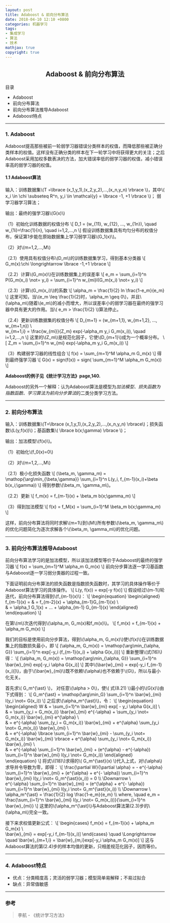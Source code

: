 ```yaml
---
layout: post
title: Adaboost & 前向分布算法
date: 2018-04-10 12:10 +0800
categories: 机器学习
tags:
- 集成学习
- 算法
- 技术
mathjax: true
copyright: true
---
```


## <center>Adaboost & 前向分布算法</center>

目录
* Adaboost
* 前向分布算法
* 前向分布算法推导Adaboost
* Adaboost特点

----------

### 1. Adaboost

Adaboost提高那些被前一轮弱学习器错误分类样本的权值，而降低那些被正确分类样本的权值。这样没有正确分类的样本在下一轮学习中将获得更大的关注；之后Adaboost采用加权多数表决的方法，加大错误率低的弱学习器的权值，减小错误率高的弱学习器的权值。

#### 1.1 Adaboost算法

输入：训练数据集\\(T =\lbrace (x\_1,y\_1),(x\_2,y\_2),...,(x\_n,y\_n) \rbrace \\)，其中\\( x\_i \in \chi \subseteq R^n, y\_i \in \mathcal{y} = \lbrace -1, +1 \rbrace \\)； 弱学习器学习算法；

输出：最终的强学习器\\(G(x)\\)

（1）初始化训练数据的权值分布
\\[
D\_1 = (w\_{11}, w\_{12}, ..., w\_{1n}), \quad w\_{1i}=\frac{1}{n}, \quad i=1,2,...,n
\\]
假设训练数据集具有均匀分布的权值分布，保证第1步能在原始数据集上学习弱学习器\\(G\_1(x)\\)。

（2）对\\(m=1,2,...,M\\)

（2.1）使用具有权值分布\\(D\_m\\)的训练数据集学习，得到基本分类器
\\[
G\_m(x):\chi \longrightarrow \lbrace -1,+1 \rbrace
\\]

（2.2）计算\\(G\_m(x)\\)在训练数据集上的误差率
\\[
e\_m = \sum\_{i=1}^n P(G\_m(x\_i) \not= y\_i) = \sum\_{i=1}^n w\_{mi}I(G\_m(x\_i) \not= y\_i)
\\]

（2.3）计算\\(G\_m(x\_i)\\)的系数
\\[
\alpha\_m = \frac{1}{2} ln \frac{1-e\_m}{e\_m}
\\]
这里可知，当\\(e\_m \leq \frac{1}{2}时，\alpha\_m \geq 0\\)，并且\\(\alpha\_m\\)随着\\(e\_m\\)的减小而增大，所以误差率小的弱学习器在最终的强学习器中具有更大的作用。当\\( e\_m > \frac{1}{2} \\)算法停止。

（2.4）更新训练数据集的权值分布
\\[
D\_{m+1} = (w\_{m+1,1}, w\_{m+1,2}, ..., w\_{m+1,n}) \\\
w\_{m+1,i} = \frac{w\_{mi}}{Z\_m} exp(-\alpha\_m y\_i G\_m(x\_i)), \quad i=1,2,...,n
\\]
这里的\\(Z\_m\\)是规范化因子，它使\\(D\_{m+1}\\)成为一个概率分布。
\\[
Z\_m = \sum\_{i=1}^n w\_{mi} exp(-\alpha\_m y\_i G\_m(x\_i))
\\]

（3）构建弱学习器的线性组合
\\[
f(x) = \sum\_{m=1}^M \alpha\_m G\_m(x)
\\]
得到最终强学习器
\\[
G(x) = sign(f(x)) = sign( \sum\_{m=1}^M \alpha\_m G\_m(x))
\\]

**Adaboost的例子见《统计学习方法》page,140.**

Adaboost的另外一个解释：认为Adaboost算法是模型为*加法模型、损失函数为指数函数、学习算法为前向分步算法*的二类分类学习方法。


-------------

### 2. 前向分布算法

输入：训练数据集\\(T=\lbrace (x\_1,y\_1),(x\_2,y\_2),...,(x\_n,y\_n) \rbrace\\)；损失函数\\(L(y,f(x))\\)；基函数集\\( \lbrace b(x;\gamma) \rbrace \\)；

输出：加法模型\\(f(x)\\)。

（1）初始化\\(f\_0(x)=0\\)

（2）对\\(m=1,2,...,M\\)

（2.1）极小化损失函数
\\[
(\beta\_m, \gamma\_m) = \mathop{\arg\min\_{\beta,\gamma}} \sum\_{i=1}^n L(y\_i, f\_{m-1}(x\_i)+\beta b(x\_i;\gamma))
\\]
得到参数\\(\beta\_m, \gamma\_m\\)。

（2.2）更新
\\[
f\_m(x) = f\_{m-1}(x) + \beta\_m b(x;\gamma\_m)
\\]

（3）得到加法模型
\\[
f(x) = f\_M(x) = \sum\_{i=1}^M \beta\_m b(x;\gamma\_m)
\\]

这样，前向分布算法将同时求解\\(m=1\\)到\\(M\\)所有参数\\(\beta\_m, \gamma\_m\\)的优化问题简化为逐次求解各个\\(\beta\_m, \gamma\_m\\)的优化问题。


---------

### 3. 前向分布算法推导Adaboost

前向分布算法学习的是加法模型，所以该加法模型等价于Adaboost的最终的强学习器
\\[
f(x) = \sum\_{m=1}^M \alpha\_m G\_m(x)
\\]
前向分步算法逐一学习基函数与Adaboost逐一学习弱分类器的过程一致。

下面证明前向分布算法的损失函数是指数损失函数时，其学习的具体操作等价于Adaboost算法学习的具体操作。
\\[
L(y, f(x)) = exp[-y f(x)]
\\]
假设经过\\(m-1\\)轮迭代，前向分布算法得到\\(f\_{m-1}(x)\\)：
\\[
\begin{equation}
\begin{aligned}
f\_{m-1}(x) = 
& = f\_{m-2}(x) + \alpha\_{m-1}G\_{m-1}(x) \\\
& = \alpha\_1 G\_1(x) + ... + \alpha\_{m-1} G\_{m-1}(x)
\end{aligned}
\end{equation}
\\]

在第\\(m\\)次迭代得到\\(\alpha\_m, G\_m(x)和f\_m(x)\\)。
\\[
f\_m(x) = f\_{m-1}(x) + \alpha\_m G\_m(x)
\\]

我们的目标是使用前向分步算法，得到\\(\alpha\_m, G\_m(x)\\)使\\(f(x)\\)在训练数据集上的指数损失最小，即
\\[
(\alpha\_m, G\_m(x)) = \mathop{\arg\min\_{\alpha, G}} \sum\_{i=1}^n exp[-y\_i (f\_{m-1}(x\_i) + \alpha G(x\_i))]
\\]
重新整理\\(式(16)\\)得：
\\[
(\alpha\_m, G\_m(x)) = \mathop{\arg\min\_{\alpha, G}} \sum\_{i=1}^n \bar{w}\_{mi} exp[-y\_i \alpha G(x\_i)]
\\]
其中\\(\bar{w}\_{mi} = exp[-y\_i f\_{m-1}(x\_i)]\\)，由于\\(\bar{w}\_{mi}\\)既不依赖\\(\alpha\\)也不依赖于\\(G\\)，所以与最小化无关。

首先求\\( G\_m^{\ast} \\)， 对任意\\(\alpha > 0\\)，使\\( 式(8.21) \\)最小的\\(G(x)\\)由下式得到：
\\[
G\_m^{\ast} = \mathop{\arg\min\_G} \sum\_{i=1}^n \bar{w}\_{mi} I(y\_i \not= G(x\_i))
\\]
之后求\\(\alpha\_m^{\ast}\\)，令：
\\[
\begin{equation}
\begin{aligned}
W
& = \sum\_{i=1}^n \bar{w}\_{mi} exp[ - y\_i \alpha G(x\_i)] \\\
& = \sum\_{y\_i = G\_m(x\_i)} \bar{w}\_{mi} e^{-\alpha} + \sum\_{y\_i \not= G\_m(x\_i)} \bar{w}\_{mi} e^{\alpha} \\\
& = e^{-\alpha} \sum\_{y\_i = G\_m(x\_i)} \bar{w}\_{mi} + e^{\alpha} \sum\_{y\_i \not= G\_m(x\_i)} \bar{w}\_{mi} \\\
& = e^{-\alpha} \lbrace \sum\_{i=1}^n \bar{w}\_{mi} - \sum\_{y\_i \not= G\_m(x\_i)} \bar{w}\_{mi} \rbrace + e^{\alpha} \sum\_{y\_i \not= G\_m(x\_i)} \bar{w}\_{mi} \\\
& = e^{-\alpha} \sum\_{i=1}^n \bar{w}\_{mi} + (e^{\alpha} - e^{-\alpha}) \sum\_{i=1}^n \bar{w}\_{mi} I(y\_i \not= G\_m(x\_i))
\end{aligned}
\end{equation}
\\]
将式\\((18)\\)求得的\\( G\_m^{\ast}(x) \\)代入上式，对\\(\alpha\\)求导并令导数为零，即得：
\\[
\frac{\partial W}{\partial \alpha} = - e^{-\alpha} \sum\_{i=1}^n \bar{w}\_{mi} + (e^{\alpha} + e^{- \alpha}) \sum\_{i=1}^n \bar{w}\_{mi} I(y\_i \not= G\_m^{\ast}(x\_i)) = 0
\\\ \Downarrow \\\
e^{-\alpha} \sum\_{i=1}^n \bar{w}\_{mi} = (e^{\alpha} + e^{- \alpha}) \sum\_{i=1}^n \bar{w}\_{mi} I(y\_i \not= G\_m^{\ast}(x\_i))
\\\ \Downarrow \\\
\alpha\_m^{\ast} = \frac{1}{2} log \frac{1-e\_m}{e\_m} \\\ 
where, \quad e\_m = \frac{\sum\_{i=1}^n \bar{w}\_{mi} I(y\_i \not= G\_m(x\_i))}{\sum\_{i=1}^n \bar{w}\_{mi}}
\\]
这里的\\(\alpha\_m^{\ast}\\)与Adaboost算法第(2.3)步的\\(\alpha\_m\\)完全一致。

接下来求权值更新公式：
\\[
\begin{cases}
f\_m(x) = f\_{m-1}(x) + \alpha\_m G\_m(x) \\\
\bar{w}\_{mi} = exp[-y\_i f\_{m-1}(x\_i)]
\end{cases}
\quad \Longrightarrow \quad 
\bar{w}\_{m+1,i} = \bar{w}\_{m,i}exp[-y\_i \alpha\_m G\_m(x)]
\\]
这与Adaboost算法的第(2.4)步的样本均值的更新，只相差规范化因子，因而等价。


------------

### 4. Adaboost特点

* 优点：分类精度高；灵活的弱学习器；模型简单易解释；不易过拟合
* 缺点：异常值敏感


--------------

### 参考
>李航 - 《统计学习方法》



